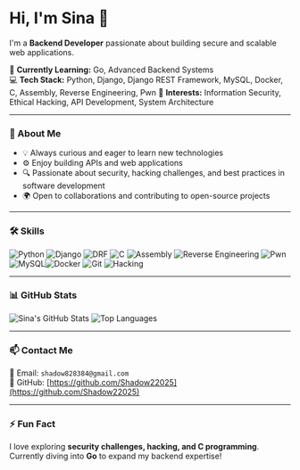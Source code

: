 # Hi, I'm Sina 👋

I'm a **Backend Developer** passionate about building secure and scalable web applications.  

🌱 **Currently Learning:** Go, Advanced Backend Systems  
💻 **Tech Stack:** Python, Django, Django REST Framework, MySQL, Docker, C, Assembly, Reverse Engineering, Pwn
🔐 **Interests:** Information Security, Ethical Hacking, API Development, System Architecture  

---

### 🚀 About Me
- 💡 Always curious and eager to learn new technologies  
- ⚙️ Enjoy building APIs and web applications  
- 🔍 Passionate about security, hacking challenges, and best practices in software development  
- 🌍 Open to collaborations and contributing to open-source projects  

---

### 🛠️ Skills
![Python](https://img.shields.io/badge/-Python-3776AB?style=flat&logo=python&logoColor=white)
![Django](https://img.shields.io/badge/-Django-092E20?style=flat&logo=django&logoColor=white)
![DRF](https://img.shields.io/badge/-DRF-0A0A0A?style=flat&logo=django&logoColor=white)
![C](https://img.shields.io/badge/-C-A8B9CC?style=flat&logo=c&logoColor=white)
![Assembly](https://img.shields.io/badge/-Assembly-6E4C13?style=flat)
![Reverse Engineering](https://img.shields.io/badge/-Reverse_Engineering-FF7F50?style=flat) 
![Pwn](https://img.shields.io/badge/-Pwn-FF0000?style=flat)
![MySQL](https://img.shields.io/badge/-MySQL-4479A1?style=flat&logo=mysql&logoColor=white)![Docker](https://img.shields.io/badge/-Docker-2496ED?style=flat&logo=docker&logoColor=white)
![Git](https://img.shields.io/badge/-Git-F05032?style=flat&logo=git&logoColor=white)
![Hacking](https://img.shields.io/badge/-Hacking-FF0000?style=flat&logo=hackthebox&logoColor=white)

---

### 📊 GitHub Stats
![Sina's GitHub Stats](https://github-readme-stats.vercel.app/api?username=Shadow22025&show_icons=true&theme=tokyonight)
![Top Languages](https://github-readme-stats.vercel.app/api/top-langs/?username=Shadow22025&layout=compact&theme=tokyonight)

---

### 📫 Contact Me
📧 Email: `shadow828384@gmail.com`  
🐙 GitHub: [https://github.com/Shadow22025](https://github.com/Shadow22025)

---

### ⚡ Fun Fact
I love exploring **security challenges, hacking, and C programming**. Currently diving into **Go** to expand my backend expertise!
